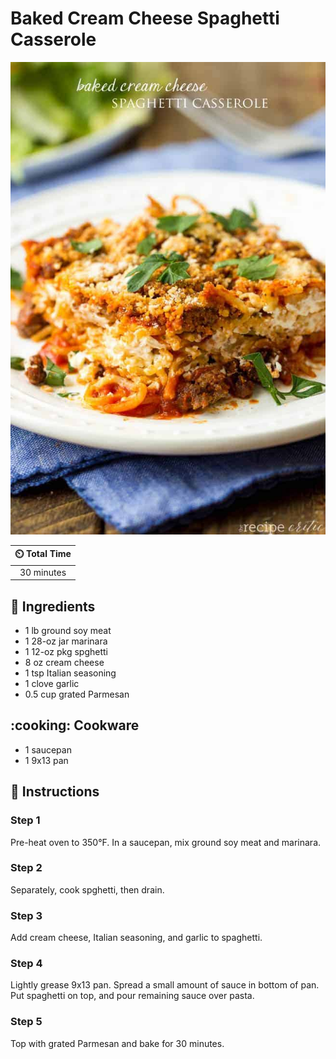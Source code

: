 # Baked Cream Cheese Spaghetti Casserole

![Baked Cream Cheese Spaghetti Casserole](../assets/images/baked-cream-cheese-spaghetti-casserole.jpg)

| :timer_clock: Total Time |
|:-----------------------: |
| 30 minutes |

## :salt: Ingredients

- 1 lb ground soy meat
- 1 28-oz jar marinara
- 1 12-oz pkg spghetti
- 8 oz cream cheese
- 1 tsp Italian seasoning
- 1 clove garlic
- 0.5 cup grated Parmesan

## :cooking: Cookware

- 1 saucepan
- 1 9x13 pan

## :pencil: Instructions

### Step 1

Pre-heat oven to 350°F. In a saucepan, mix ground soy meat and marinara.

### Step 2

Separately, cook spghetti, then drain.

### Step 3

Add cream cheese, Italian seasoning, and garlic to spaghetti.

### Step 4

Lightly grease 9x13 pan. Spread a small amount of sauce in bottom of pan. Put spaghetti on top, and pour remaining sauce
over pasta.

### Step 5

Top with grated Parmesan and bake for 30 minutes.

